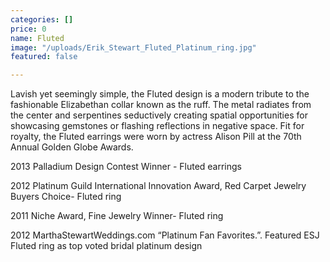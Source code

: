```yaml
---
categories: []
price: 0
name: Fluted
image: "/uploads/Erik_Stewart_Fluted_Platinum_ring.jpg"
featured: false

---
```

Lavish yet seemingly simple, the Fluted design is a modern tribute to the fashionable Elizabethan collar known as the ruff. The metal radiates from the center and serpentines seductively creating spatial opportunities for showcasing gemstones or flashing reflections in negative space. Fit for royalty, the Fluted earrings were worn by actress Alison Pill at the 70th Annual Golden Globe Awards.

2013 Palladium Design Contest Winner - Fluted earrings

2012 Platinum Guild International Innovation Award, Red Carpet Jewelry Buyers Choice- Fluted ring

2011 Niche Award, Fine Jewelry Winner- Fluted ring

2012 MarthaStewartWeddings.com “Platinum Fan Favorites.”. Featured ESJ Fluted ring as top voted bridal platinum design